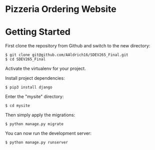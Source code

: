 # Pizzeria Ordering Website

# Getting Started

First clone the repository from Github and switch to the new directory:

    $ git clone git@github.com/AAldrich16/SDEV265_Final.git
    $ cd SDEV265_Final
    
Activate the virtualenv for your project.
    
Install project dependencies:

    $ pip3 install django


Enter the "mysite" directory:

    $ cd mysite
    
Then simply apply the migrations:

    $ python manage.py migrate
    

You can now run the development server:

    $ python manage.py runserver
